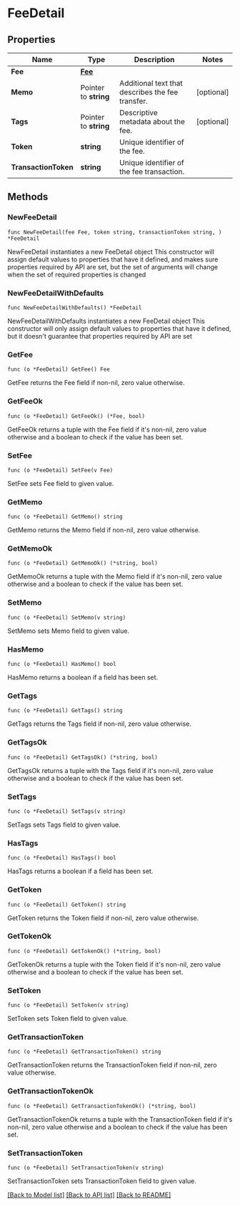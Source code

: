 # FeeDetail

## Properties

Name | Type | Description | Notes
------------ | ------------- | ------------- | -------------
**Fee** | [**Fee**](Fee.md) |  | 
**Memo** | Pointer to **string** | Additional text that describes the fee transfer. | [optional] 
**Tags** | Pointer to **string** | Descriptive metadata about the fee. | [optional] 
**Token** | **string** | Unique identifier of the fee. | 
**TransactionToken** | **string** | Unique identifier of the fee transaction. | 

## Methods

### NewFeeDetail

`func NewFeeDetail(fee Fee, token string, transactionToken string, ) *FeeDetail`

NewFeeDetail instantiates a new FeeDetail object
This constructor will assign default values to properties that have it defined,
and makes sure properties required by API are set, but the set of arguments
will change when the set of required properties is changed

### NewFeeDetailWithDefaults

`func NewFeeDetailWithDefaults() *FeeDetail`

NewFeeDetailWithDefaults instantiates a new FeeDetail object
This constructor will only assign default values to properties that have it defined,
but it doesn't guarantee that properties required by API are set

### GetFee

`func (o *FeeDetail) GetFee() Fee`

GetFee returns the Fee field if non-nil, zero value otherwise.

### GetFeeOk

`func (o *FeeDetail) GetFeeOk() (*Fee, bool)`

GetFeeOk returns a tuple with the Fee field if it's non-nil, zero value otherwise
and a boolean to check if the value has been set.

### SetFee

`func (o *FeeDetail) SetFee(v Fee)`

SetFee sets Fee field to given value.


### GetMemo

`func (o *FeeDetail) GetMemo() string`

GetMemo returns the Memo field if non-nil, zero value otherwise.

### GetMemoOk

`func (o *FeeDetail) GetMemoOk() (*string, bool)`

GetMemoOk returns a tuple with the Memo field if it's non-nil, zero value otherwise
and a boolean to check if the value has been set.

### SetMemo

`func (o *FeeDetail) SetMemo(v string)`

SetMemo sets Memo field to given value.

### HasMemo

`func (o *FeeDetail) HasMemo() bool`

HasMemo returns a boolean if a field has been set.

### GetTags

`func (o *FeeDetail) GetTags() string`

GetTags returns the Tags field if non-nil, zero value otherwise.

### GetTagsOk

`func (o *FeeDetail) GetTagsOk() (*string, bool)`

GetTagsOk returns a tuple with the Tags field if it's non-nil, zero value otherwise
and a boolean to check if the value has been set.

### SetTags

`func (o *FeeDetail) SetTags(v string)`

SetTags sets Tags field to given value.

### HasTags

`func (o *FeeDetail) HasTags() bool`

HasTags returns a boolean if a field has been set.

### GetToken

`func (o *FeeDetail) GetToken() string`

GetToken returns the Token field if non-nil, zero value otherwise.

### GetTokenOk

`func (o *FeeDetail) GetTokenOk() (*string, bool)`

GetTokenOk returns a tuple with the Token field if it's non-nil, zero value otherwise
and a boolean to check if the value has been set.

### SetToken

`func (o *FeeDetail) SetToken(v string)`

SetToken sets Token field to given value.


### GetTransactionToken

`func (o *FeeDetail) GetTransactionToken() string`

GetTransactionToken returns the TransactionToken field if non-nil, zero value otherwise.

### GetTransactionTokenOk

`func (o *FeeDetail) GetTransactionTokenOk() (*string, bool)`

GetTransactionTokenOk returns a tuple with the TransactionToken field if it's non-nil, zero value otherwise
and a boolean to check if the value has been set.

### SetTransactionToken

`func (o *FeeDetail) SetTransactionToken(v string)`

SetTransactionToken sets TransactionToken field to given value.



[[Back to Model list]](../README.md#documentation-for-models) [[Back to API list]](../README.md#documentation-for-api-endpoints) [[Back to README]](../README.md)


